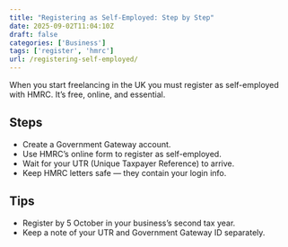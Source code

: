 ```yaml
---
title: "Registering as Self-Employed: Step by Step"
date: 2025-09-02T11:04:10Z
draft: false
categories: ['Business']
tags: ['register', 'hmrc']
url: /registering-self-employed/
---
```

When you start freelancing in the UK you must register as self-employed with HMRC. It’s free, online, and essential.

## Steps
- Create a Government Gateway account.
- Use HMRC’s online form to register as self-employed.
- Wait for your UTR (Unique Taxpayer Reference) to arrive.
- Keep HMRC letters safe — they contain your login info.

## Tips
- Register by 5 October in your business’s second tax year.
- Keep a note of your UTR and Government Gateway ID separately.
